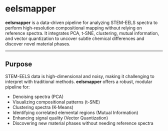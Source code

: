 # eelsmapper

**eelsmapper** is a data-driven pipeline for analyzing STEM-EELS spectra to perform high-resolution compositional mapping without relying on reference spectra. It integrates PCA, t-SNE, clustering, mutual information, and vector quantization to uncover subtle chemical differences and discover novel material phases.

---

## Purpose

STEM-EELS data is high-dimensional and noisy, making it challenging to interpret with traditional methods. **eelsmapper** offers a robust, modular pipeline for:

- Denoising spectra (PCA)
- Visualizing compositional patterns (t-SNE)
- Clustering spectra (K-Means)
- Identifying correlated elemental regions (Mutual Information)
- Enhancing signal quality (Vector Quantization)
- Discovering new material phases without needing reference spectra

